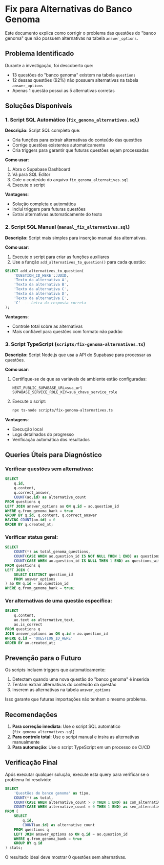 # Fix para Alternativas do Banco Genoma

Este documento explica como corrigir o problema das questões do "banco genoma" que não possuem alternativas na tabela `answer_options`.

## Problema Identificado

Durante a investigação, foi descoberto que:
- 13 questões do "banco genoma" existem na tabela `questions`
- 12 dessas questões (92%) não possuem alternativas na tabela `answer_options`
- Apenas 1 questão possui as 5 alternativas corretas

## Soluções Disponíveis

### 1. Script SQL Automático (`fix_genoma_alternatives.sql`)

**Descrição**: Script SQL completo que:
- Cria funções para extrair alternativas do conteúdo das questões
- Corrige questões existentes automaticamente
- Cria triggers para garantir que futuras questões sejam processadas

**Como usar**:
1. Abra o Supabase Dashboard
2. Vá para SQL Editor
3. Cole o conteúdo do arquivo `fix_genoma_alternatives.sql`
4. Execute o script

**Vantagens**:
- Solução completa e automática
- Inclui triggers para futuras questões
- Extrai alternativas automaticamente do texto

### 2. Script SQL Manual (`manual_fix_alternatives.sql`)

**Descrição**: Script mais simples para inserção manual das alternativas.

**Como usar**:
1. Execute o script para criar as funções auxiliares
2. Use a função `add_alternatives_to_question()` para cada questão:

```sql
SELECT add_alternatives_to_question(
    'QUESTION_ID_HERE'::UUID,
    'Texto da alternativa A',
    'Texto da alternativa B', 
    'Texto da alternativa C',
    'Texto da alternativa D',
    'Texto da alternativa E',
    'C'  -- Letra da resposta correta
);
```

**Vantagens**:
- Controle total sobre as alternativas
- Mais confiável para questões com formato não padrão

### 3. Script TypeScript (`scripts/fix-genoma-alternatives.ts`)

**Descrição**: Script Node.js que usa a API do Supabase para processar as questões.

**Como usar**:
1. Certifique-se de que as variáveis de ambiente estão configuradas:
   ```
   NEXT_PUBLIC_SUPABASE_URL=sua_url
   SUPABASE_SERVICE_ROLE_KEY=sua_chave_service_role
   ```

2. Execute o script:
   ```bash
   npx ts-node scripts/fix-genoma-alternatives.ts
   ```

**Vantagens**:
- Execução local
- Logs detalhados do progresso
- Verificação automática dos resultados

## Queries Úteis para Diagnóstico

### Verificar questões sem alternativas:
```sql
SELECT 
    q.id,
    q.content,
    q.correct_answer,
    COUNT(ao.id) as alternative_count
FROM questions q
LEFT JOIN answer_options ao ON q.id = ao.question_id
WHERE q.from_genoma_bank = true
GROUP BY q.id, q.content, q.correct_answer
HAVING COUNT(ao.id) = 0
ORDER BY q.created_at;
```

### Verificar status geral:
```sql
SELECT 
    COUNT(*) as total_genoma_questions,
    COUNT(CASE WHEN ao.question_id IS NOT NULL THEN 1 END) as questions_with_alternatives,
    COUNT(CASE WHEN ao.question_id IS NULL THEN 1 END) as questions_without_alternatives
FROM questions q
LEFT JOIN (
    SELECT DISTINCT question_id 
    FROM answer_options
) ao ON q.id = ao.question_id
WHERE q.from_genoma_bank = true;
```

### Ver alternativas de uma questão específica:
```sql
SELECT 
    q.content,
    ao.text as alternative_text,
    ao.is_correct
FROM questions q
JOIN answer_options ao ON q.id = ao.question_id
WHERE q.id = 'QUESTION_ID_HERE'
ORDER BY ao.created_at;
```

## Prevenção para o Futuro

Os scripts incluem triggers que automaticamente:
1. Detectam quando uma nova questão do "banco genoma" é inserida
2. Tentam extrair alternativas do conteúdo da questão
3. Inserem as alternativas na tabela `answer_options`

Isso garante que futuras importações não tenham o mesmo problema.

## Recomendações

1. **Para correção imediata**: Use o script SQL automático (`fix_genoma_alternatives.sql`)
2. **Para controle total**: Use o script manual e insira as alternativas manualmente
3. **Para automação**: Use o script TypeScript em um processo de CI/CD

## Verificação Final

Após executar qualquer solução, execute esta query para verificar se o problema foi resolvido:

```sql
SELECT 
    'Questões do banco genoma' as tipo,
    COUNT(*) as total,
    COUNT(CASE WHEN alternative_count > 0 THEN 1 END) as com_alternativas,
    COUNT(CASE WHEN alternative_count = 0 THEN 1 END) as sem_alternativas
FROM (
    SELECT 
        q.id,
        COUNT(ao.id) as alternative_count
    FROM questions q
    LEFT JOIN answer_options ao ON q.id = ao.question_id
    WHERE q.from_genoma_bank = true
    GROUP BY q.id
) stats;
```

O resultado ideal deve mostrar 0 questões sem alternativas.
